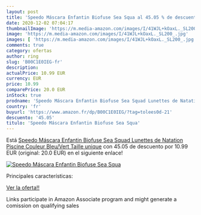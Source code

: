 ```yaml
---
layout: post
title: 'Speedo Máscara Enfantin Biofuse Sea Squa al 45.05 % de descuento'
date: 2020-12-02 07:04:17
thumbnailImage: 'https://m.media-amazon.com/images/I/41WJL+kOaxL._SL200_.jpg'
image: 'https://m.media-amazon.com/images/I/41WJL+kOaxL._SL200_.jpg'
images: [ 'https://m.media-amazon.com/images/I/41WJL+kOaxL._SL200_.jpg' ]
comments: true
category: ofertas
author: ring
slug: 'B00C1E0IEG-fr'
description:
actualPrice: 10.99 EUR
currency: EUR
price: 10.99
comparePrice: 20.0 EUR
inStock: true
prodname: 'Speedo Máscara Enfantin Biofuse Sea Squad Lunettes de Natation Piscine  Couleur Bleu/Vert  Taille unique'
country: 'fr'
buyurl: 'https://www.amazon.fr/dp/B00C1E0IEG/?tag=tolees0d-21'
descuento: '45.05'
titulo: 'Speedo Máscara Enfantin Biofuse Sea Squa'
---
```


Está [Speedo Máscara Enfantin Biofuse Sea Squad Lunettes de Natation Piscine  Couleur Bleu/Vert  Taille unique](https://www.amazon.fr/dp/B00C1E0IEG/?tag=tolees0d-21) con 45.05 de descuento por 10.99 EUR (original: 20.0 EUR) en el siguiente enlace!

[![Speedo Máscara Enfantin Biofuse Sea Squa](https://m.media-amazon.com/images/I/41WJL+kOaxL._SL200_.jpg)](https://www.amazon.fr/dp/B00C1E0IEG/?tag=tolees0d-21)

Principales características:


[Ver la oferta!!](https://www.amazon.fr/dp/B00C1E0IEG/?tag=tolees0d-21)

Links participate in Amazon Associate program and might generate a comission on qualifying sales



